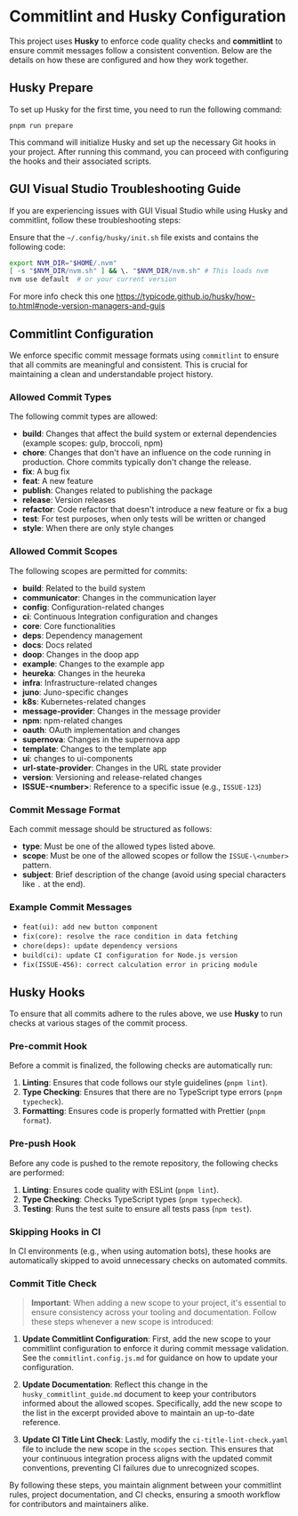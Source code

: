 # Commitlint and Husky Configuration

This project uses **Husky** to enforce code quality checks and **commitlint** to ensure commit messages follow a consistent convention. Below are the details on how these are configured and how they work together.

## Husky Prepare

To set up Husky for the first time, you need to run the following command:

```
pnpm run prepare
```

This command will initialize Husky and set up the necessary Git hooks in your project. After running this command, you can proceed with configuring the hooks and their associated scripts.

## GUI Visual Studio Troubleshooting Guide

If you are experiencing issues with GUI Visual Studio while using Husky and commitlint, follow these troubleshooting steps:

Ensure that the `~/.config/husky/init.sh` file exists and contains the following code:

```bash
export NVM_DIR="$HOME/.nvm"
[ -s "$NVM_DIR/nvm.sh" ] && \. "$NVM_DIR/nvm.sh" # This loads nvm
nvm use default  # or your current version
```

For more info check this one https://typicode.github.io/husky/how-to.html#node-version-managers-and-guis

## Commitlint Configuration

We enforce specific commit message formats using `commitlint` to ensure that all commits are meaningful and consistent. This is crucial for maintaining a clean and understandable project history.

### Allowed Commit Types

The following commit types are allowed:

- **build**: Changes that affect the build system or external dependencies (example scopes: gulp, broccoli, npm)
- **chore**: Changes that don't have an influence on the code running in production. Chore commits typically don't change the release.
- **fix**: A bug fix
- **feat**: A new feature
- **publish**: Changes related to publishing the package
- **release**: Version releases
- **refactor**: Code refactor that doesn't introduce a new feature or fix a bug
- **test**: For test purposes, when only tests will be written or changed
- **style**: When there are only style changes

### Allowed Commit Scopes

The following scopes are permitted for commits:

- **build**: Related to the build system
- **communicator**: Changes in the communication layer
- **config**: Configuration-related changes
- **ci**: Continuous Integration configuration and changes
- **core**: Core functionalities
- **deps**: Dependency management
- **docs**: Docs related
- **doop**: Changes in the doop app
- **example**: Changes to the example app
- **heureka**: Changes in the heureka
- **infra**: Infrastructure-related changes
- **juno**: Juno-specific changes
- **k8s**: Kubernetes-related changes
- **message-provider**: Changes in the message provider
- **npm**: npm-related changes
- **oauth**: OAuth implementation and changes
- **supernova**: Changes in the supernova app
- **template**: Changes to the template app
- **ui**: changes to ui-components
- **url-state-provider**: Changes in the URL state provider
- **version**: Versioning and release-related changes
- **ISSUE-\<number>**: Reference to a specific issue (e.g., `ISSUE-123`)

### Commit Message Format

Each commit message should be structured as follows:

- **type**: Must be one of the allowed types listed above.
- **scope**: Must be one of the allowed scopes or follow the `ISSUE-\<number>` pattern.
- **subject**: Brief description of the change (avoid using special characters like `.` at the end).

### Example Commit Messages

- `feat(ui): add new button component`
- `fix(core): resolve the race condition in data fetching`
- `chore(deps): update dependency versions`
- `build(ci): update CI configuration for Node.js version`
- `fix(ISSUE-456): correct calculation error in pricing module`

## Husky Hooks

To ensure that all commits adhere to the rules above, we use **Husky** to run checks at various stages of the commit process.

### Pre-commit Hook

Before a commit is finalized, the following checks are automatically run:

1. **Linting**: Ensures that code follows our style guidelines (`pnpm lint`).
2. **Type Checking**: Ensures that there are no TypeScript type errors (`pnpm typecheck`).
3. **Formatting**: Ensures code is properly formatted with Prettier (`pnpm format`).

### Pre-push Hook

Before any code is pushed to the remote repository, the following checks are performed:

1. **Linting**: Ensures code quality with ESLint (`pnpm lint`).
2. **Type Checking**: Checks TypeScript types (`pnpm typecheck`).
3. **Testing**: Runs the test suite to ensure all tests pass (`npm test`).

### Skipping Hooks in CI

In CI environments (e.g., when using automation bots), these hooks are automatically skipped to avoid unnecessary checks on automated commits.

### Commit Title Check

> **Important**: When adding a new scope to your project, it's essential to ensure consistency across your tooling and documentation. Follow these steps whenever a new scope is introduced:

1. **Update Commitlint Configuration**: First, add the new scope to your commitlint configuration to enforce it during commit message validation. See the `commitlint.config.js.md` for guidance on how to update your configuration.

2. **Update Documentation**: Reflect this change in the `husky_commitlint_guide.md` document to keep your contributors informed about the allowed scopes. Specifically, add the new scope to the list in the excerpt provided above to maintain an up-to-date reference.

3. **Update CI Title Lint Check**: Lastly, modify the `ci-title-lint-check.yaml` file to include the new scope in the `scopes` section. This ensures that your continuous integration process aligns with the updated commit conventions, preventing CI failures due to unrecognized scopes.

By following these steps, you maintain alignment between your commitlint rules, project documentation, and CI checks, ensuring a smooth workflow for contributors and maintainers alike.
